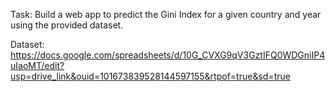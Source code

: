 Task:
Build a web app to predict the Gini Index for a given country and year using the provided dataset. 

Dataset: 
https://docs.google.com/spreadsheets/d/10G_CVXG9qV3GztIFQ0WDGniIP4uIaoMT/edit?usp=drive_link&ouid=101673839528144597155&rtpof=true&sd=true

